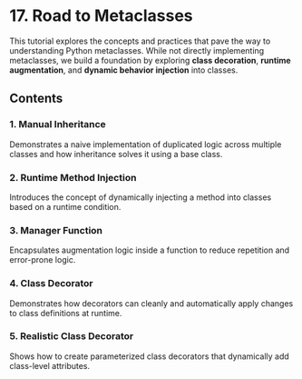 # 17. Road to Metaclasses

This tutorial explores the concepts and practices that pave the way to understanding Python metaclasses. While not directly implementing metaclasses, we build a foundation by exploring **class decoration**, **runtime augmentation**, and **dynamic behavior injection** into classes.

## Contents

### 1. Manual Inheritance

Demonstrates a naive implementation of duplicated logic across multiple classes and how inheritance solves it using a base class.

### 2. Runtime Method Injection

Introduces the concept of dynamically injecting a method into classes based on a runtime condition.

### 3. Manager Function

Encapsulates augmentation logic inside a function to reduce repetition and error-prone logic.

### 4. Class Decorator

Demonstrates how decorators can cleanly and automatically apply changes to class definitions at runtime.

### 5. Realistic Class Decorator

Shows how to create parameterized class decorators that dynamically add class-level attributes.
